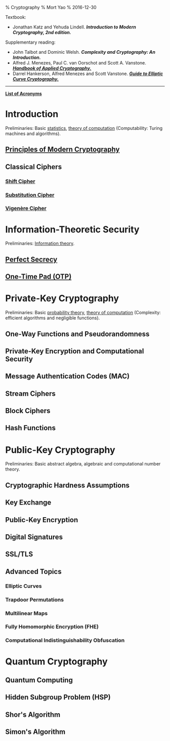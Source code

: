 % Cryptography
% Mort Yao
% 2016-12-30

Textbook:

* Jonathan Katz and Yehuda Lindell. ***Introduction to Modern Cryptography, 2nd edition.***

Supplementary reading:

* John Talbot and Dominic Welsh. ***Complexity and Cryptography: An Introduction.***
* Alfred J. Menezes, Paul C. van Oorschot and Scott A. Vanstone. [***Handbook of Applied Cryptography.***](http://citeseer.ist.psu.edu/viewdoc/download?doi=10.1.1.99.2838&rep=rep1&type=pdf)
* Darrel Hankerson, Alfred Menezes and Scott Vanstone. [***Guide to Elliptic Curve Cryptography.***](http://diamond.boisestate.edu/~liljanab/MATH308/GuideToECC.pdf)

---

[**List of Acronyms**](acronyms/)

# Introduction

Preliminaries: Basic [statistics](/math/statistics/), [theory of computation](/comp/) (Computability: Turing machines and algorithms).

## [Principles of Modern Cryptography](intro/)

## Classical Ciphers
### [Shift Cipher](classical/shift/)
### [Substitution Cipher](classical/substitution/)
### [Vigenère Cipher](classical/vigenere/)



# Information-Theoretic Security

Preliminaries: [Information theory](/info/).

## [Perfect Secrecy](perfect-secrecy/)

## [One-Time Pad (OTP)](one-time-pad/)



# Private-Key Cryptography

Preliminaries: Basic [probability theory](/math/probability/), [theory of computation](/comp/) (Complexity: efficient algorithms and negligible functions).

## One-Way Functions and Pseudorandomness

## Private-Key Encryption and Computational Security

## Message Authentication Codes (MAC)

## Stream Ciphers

## Block Ciphers

## Hash Functions



# Public-Key Cryptography

Preliminaries: Basic abstract algebra, algebraic and computational number theory.

## Cryptographic Hardness Assumptions

## Key Exchange

## Public-Key Encryption

## Digital Signatures

## SSL/TLS

## Advanced Topics

### Elliptic Curves

### Trapdoor Permutations

### Multilinear Maps

### Fully Homomorphic Encryption (FHE)

### Computational Indistinguishability Obfuscation



# Quantum Cryptography

## Quantum Computing

## Hidden Subgroup Problem (HSP)

## Shor's Algorithm

## Simon's Algorithm
